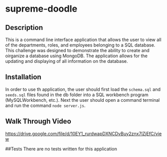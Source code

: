 # supreme-doodle

## Description
This is a command line interface application that allows the user to view all of the departments, roles, and employees belonging to a SQL database.  This challenge was designed to demonstrate the ability to create and oirganize a database using MongoDB.  The application allows for the updating and displaying of all information on the database.

## Installation
In order to use th application, the user should first load the `schema.sql` and `seeds.sql` files found in the db folder into a SQL workbench program (MySQLWorkbench, etc.). Next the user should open a command terminal and run the command `node server.js`.  

## Walk Through Video
https://drive.google.com/file/d/10EY1_rurdwapDXNCDvBuy2znx7lZjEfC/view

##Tests
There are no tests written for this application
